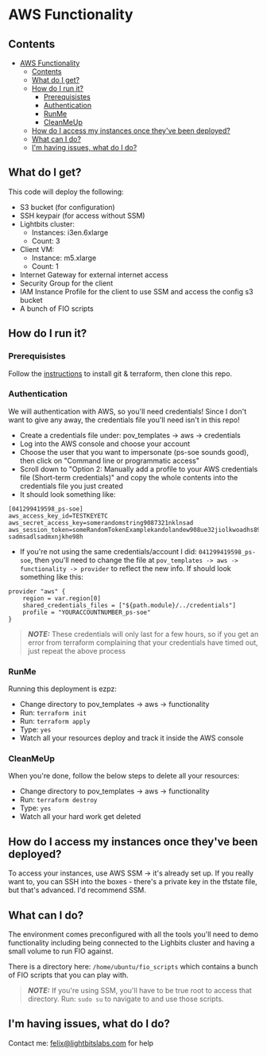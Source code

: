 # AWS Functionality

## Contents
- [AWS Functionality](#aws-functionality)
  - [Contents](#contents)
  - [What do I get?](#what-do-i-get)
  - [How do I run it?](#how-do-i-run-it)
    - [Prerequisistes](#prerequisistes)
    - [Authentication](#authentication)
    - [RunMe](#runme)
    - [CleanMeUp](#cleanmeup)
  - [How do I access my instances once they've been deployed?](#how-do-i-access-my-instances-once-theyve-been-deployed)
  - [What can I do?](#what-can-i-do)
  - [I'm having issues, what do I do?](#im-having-issues-what-do-i-do)


## What do I get?
This code will deploy the following:
- S3 bucket (for configuration)
- SSH keypair (for access without SSM)
- Lightbits cluster:
  - Instances: i3en.6xlarge
  - Count: 3
- Client VM:
  - Instance: m5.xlarge
  - Count: 1
- Internet Gateway for external internet access
- Security Group for the client
- IAM Instance Profile for the client to use SSM and access the config s3 bucket
- A bunch of FIO scripts

## How do I run it?

### Prerequisistes
Follow the [instructions](../../README.md) to install git & terraform, then clone this repo.

### Authentication
We will authentication with AWS, so you'll need credentials! Since I don't want to give any away, the credentials file you'll need isn't in this repo!
- Create a credentials file under:
    pov_templates -> aws -> credentials
- Log into the AWS console and choose your account
- Choose the user that you want to impersonate (ps-soe sounds good), then click on "Command line or programmatic access"
- Scroll down to "Option 2: Manually add a profile to your AWS credentials file (Short-term credentials)" and copy the whole contents into the credentials file you just created
- It should look something like:
```
[041299419598_ps-soe]
aws_access_key_id=TESTKEYETC
aws_secret_access_key=somerandomstring9087321nklnsad
aws_session_token=someRandomTokenExamplekandolandew908ue32jiolkwoadhs89aydsaiokdnxmknc?sadmsadlsadmxnjkhe98h
```
- If you're not using the same credentials/account I did: `041299419598_ps-soe`, then you'll need to change the file at `pov_templates -> aws -> functionality -> provider` to reflect the new info. If should look something like this:
```
provider "aws" {
    region = var.region[0]
    shared_credentials_files = ["${path.module}/../credentials"]
    profile = "YOURACCOUNTNUMBER_ps-soe"
}
```

> **_NOTE:_**  These credentials will only last for a few hours, so if you get an error from terraform complaining that your credentials have timed out, just repeat the above process

### RunMe
Running this deployment is ezpz:
- Change directory to pov_templates -> aws -> functionality
- Run: `terraform init`
- Run: `terraform apply`
- Type: `yes`
- Watch all your resources deploy and track it inside the AWS console

### CleanMeUp
When you're done, follow the below steps to delete all your resources:
- Change directory to pov_templates -> aws -> functionality
- Run: `terraform destroy`
- Type: `yes`
- Watch all your hard work get deleted

## How do I access my instances once they've been deployed?
To access your instances, use AWS SSM -> it's already set up. If you really want to, you can SSH into the boxes - there's a private key in the tfstate file, but that's advanced. I'd recommend SSM.

## What can I do?
The environment comes preconfigured with all the tools you'll need to demo functionality including being connected to the Lighbits cluster and having a small volume to run FIO against.

There is a directory here: `/home/ubuntu/fio_scripts` which contains a bunch of FIO scripts that you can play with.

> **_NOTE:_**  If you're using SSM, you'll have to be true root to access that directory. Run: `sudo su` to navigate to and use those scripts.

## I'm having issues, what do I do?
Contact me: felix@lightbitslabs.com for help